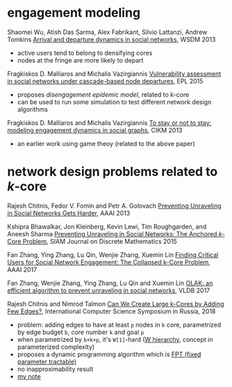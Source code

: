 # engagement modeling 



Shaomei Wu, Atish Das Sarma, Alex Fabrikant, Silvio Lattanzi, Andrew Tomkins [Arrival and departure dynamics in social networks](https://dl.acm.org/citation.cfm?id=2433425), WSDM 2013
  - active users tend to belong to densifying cores
  - nodes at the fringe are more likely to depart

Fragkiskos D. Malliaros and Michalis Vazirgiannis [Vulnerability assessment in social networks under cascade-based node departures](http://iopscience.iop.org/article/10.1209/0295-5075/110/68006), EPL 2015
  - proposes *disengagement epidemic model*, related to k-core
  - can be used to run some simulation to test different network design algorithms

Fragkiskos D. Malliaros and Michalis Vazirgiannis [To stay or not to stay: modeling engagement dynamics in social graphs](https://dl.acm.org/citation.cfm?id=2505561), CIKM 2013
  - an earlier work using game theoy (related to the above paper)


# network design problems related to $`k`$-core

Rajesh Chitnis, Fedor V. Fomin and Petr A. Golovach [Preventing Unraveling in Social Networks Gets Harder](https://www.aaai.org/ocs/index.php/AAAI/AAAI13/paper/viewFile/6313/6872), AAAI 2013

Kshipra Bhawalkar, Jon Kleinberg, Kevin Lewi, Tim Roughgarden, and Aneesh Sharma [Preventing Unraveling in Social Networks: The Anchored $`k`$-Core Problem](https://epubs.siam.org/doi/abs/10.1137/14097032X), SIAM Journal on Discrete Mathematics 2015

Fan Zhang, Ying Zhang, Lu Qin, Wenjie Zhang, Xuemin Lin [Finding Critical Users for Social Network Engagement: The Collapsed k-Core Problem](https://www.aaai.org/ocs/index.php/AAAI/AAAI17/paper/download/14349/13769), AAAI 2017

Fan Zhang, Wenjie Zhang, Ying Zhang, Lu Qin and Xuemin Lin [OLAK: an efficient algorithm to prevent unraveling in social networks](https://dl.acm.org/citation.cfm?id=3055332), VLDB 2017

Rajesh Chitnis and Nimrod Talmon [Can We Create Large k-Cores by Adding Few Edges?](https://link.springer.com/chapter/10.1007/978-3-319-90530-3_8), International Computer Science Symposium in Russia, 2018
  - problem: adding edges to have at least `p` nodes in `k` core, parametrized by edge budget `b`, core number `k` and goal `p`
  - when parametrized by `b+k+p`, it's `W[1]`-hard ([W hierarchy](https://en.wikipedia.org/wiki/Parameterized_complexity), concept in parameterized complexity)
  - proposes a dynamic programming algorithm which is [FPT (fixed parameter tractable)](https://stackoverflow.com/questions/19643939/what-is-fixed-parameter-tractability-why-is-it-useful)
  - no inapproximability result
  - [my note](july/anchored-k-core-adding-edge-edges.md)













